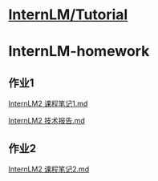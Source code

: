 

# [InternLM/Tutorial](https://github.com/InternLM/Tutorial/tree/camp2)

# InternLM-homework

## 作业1

<a href="InternLM2 课程笔记1.md">InternLM2 课程笔记1.md</a>

<a href="InternLM2 技术报告.md">InternLM2 技术报告.md</a>

## 作业2

<a href="InternLM2 课程笔记2.md">InternLM2 课程笔记2.md</a>
